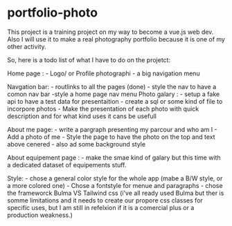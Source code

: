 # portfolio-photo

This project is a training project on my way to become a vue.js web dev.
Also I will use it to make a real photography portfolio because it is one of my other activity.

So, here is a todo list of what I have to do on the projetct:

Home page :
    - Logo/ or Profile photographi
    - a big navigation menu

Navgation bar:
    - routlinks to all the pages (done)
    - style the nav to have a comon nav bar 
    -style a home page nav menu
Photo galary :
    - setup a fake api to have a test data for presentaition
        - create a sql or some kind of file to incorpore photos
    - Make the presentation of each photo with quick description and for what kind uses it cans be usefull

About me page:
    - write a pargraph presenting my parcour and who am I
    - Add a photo of me
    - Style the page to have the photo on the top and text above cenered
    - also ad some background style 

About equipement page :
    - make the smae kind of galary but this time with a dedicated dataset of equipements stuff.

Style: 
    - chose a general color style for the whole app (mabe a B/W style, or a more colored one)
    - Chose a fontstyle for menue and paragraphs
    - chose the frameworck Bulma VS Tailwind css (i've all ready used Bulma but ther is somme limitations and it needs to create our propore css classes for specific uses, but I am still in refelxion if it is a comercial plus or a production weakness.)
